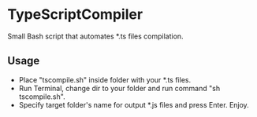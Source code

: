 # TypeScriptCompiler
Small Bash script that automates *.ts files compilation.
## Usage
* Place "tscompile.sh" inside folder with your *.ts files.
* Run Terminal, change dir to your folder and run command "sh tscompile.sh".
* Specify target folder's name for output *.js files and press Enter.
Enjoy.
